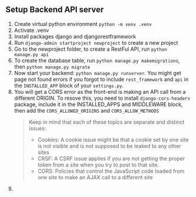 ## Setup Backend API server

1. Create virtual python environment `python -m venv .venv`
2. Activate .venv
3. Install packages django and djangorestframework
4. Run `django-admin startproject newproject` to create a new project
5. Go to the newproject folder, to create a RestFul API, run `python manage.py api`
6. To create the database table, run `python manage.py makemigrations`, then `python manage.py migrate`
7. Now start your backend: `python manage.py runserver`. You might get page not found errors if you forgot to include `rest_framework` and `api` in the `INSTALLED_APP` block of your `settings.py`.
8. You will get a CORS error as the front-end is making an API call from a different ORIGIN. To resove this, you need to install `django-cors-headers` package, include it in the INSTALLED_APPS and MIDDLEWARE block, then add the `CORS_ALLOWED_ORIGINS` and `CORS_ALLOW_METHODS`
   > Keep in mind that each of these topics are separate and distinct issues:
   >
   > - Cookies: A cookie issue might be that a cookie set by one site is not visible and is not supposed to be leaked to any other sites
   > - CRSF: A CSRF issue applies if you are not getting the proper token from a site when you try to post to that site.
   > - CORS: Policies that control the JavaScript code loaded from one site to make an AJAX call to a different site
9.
